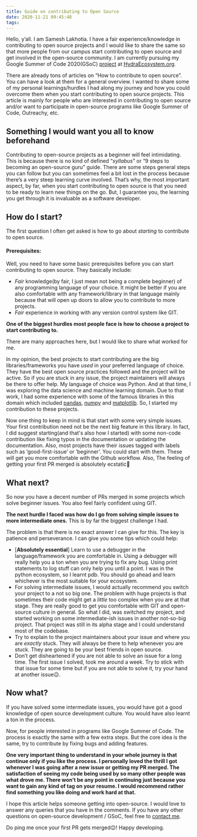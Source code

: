 ```yaml
---
title: Guide on contributing to Open Source
date: 2020-11-21 09:45:48
tags:
---
```

Hello, y’all. I am Samesh Lakhotia. I have a fair experience/knowledge in contributing to open source projects and I would like to share the same so that more people from our campus start contributing to open source and get involved in the open-source community. I am currently pursuing my Google Summer of Code 2020(GSoC) [project](https://summerofcode.withgoogle.com/projects/#6296902657638400) at [HydraEcosystem.org](https://www.hydraecosystem.org).

There are already tons of articles on “How to contribute to open source”. You can have a look at them for a general overview. I wanted to share some of my personal learnings/hurdles I had along my journey and how you could overcome them when you start contributing to open source projects. This article is mainly for people who are interested in contributing to open source and/or want to participate in open-source programs like Google Summer of Code, Outreachy, etc.

## Something I would want you all to know beforehand
Contributing to open-source projects as a beginner will feel intimidating. This is because there is no kind of defined “*syllabus*” or “9 steps to becoming an open-source guru” guide. There are some steps general steps you can follow but you can sometimes feel a bit lost in the process because there’s a very steep learning curve involved. That’s why, the most important aspect, by far, when you start contributing to open source is that you need to be ready to learn new things on the go. But, I guarantee you, the learning you get through it is invaluable as a software developer.


## How do I start?

The first question I often get asked is how to go about *starting* to contribute to open source.

#### Prerequisites:
Well, you need to have some basic prerequisites before you can start contributing to open source. They basically include:

- *Fair* knowledge(by fair, I just mean not being a complete beginner) of any programming language of your choice. It might be better if you are also comfortable with any framework/library in that language mainly because that will open up doors to allow you to contribute to more projects.
-  *Fair* experience in working with any version control system like GIT.

**One of the biggest hurdles most people face is how to choose a project to start contributing to.**

There are many approaches here, but I would like to share what worked for me.

In my opinion, the best projects to start contributing are the big libraries/frameworks you have _used_ in your preferred language of choice. They have the best open source practices followed and the project will be active. So if you are stuck in any issue, the project maintainers will always be there to offer help.
My language of choice was Python. And at that time, I was exploring the data science and machine learning domain. Due to that work, I had some experience with some of the famous libraries in this domain which included [pandas](https://github.com/pandas-dev/pandas), [numpy](https://github.com/numpy/numpy) and [matplotlib](https://github.com/matplotlib/matplotlib).
So, I started my contribution to these projects.

Now one thing to keep in mind is that start with some very simple issues. Your first contribution need not be the next big feature in this library. In fact, I did suggest starting(and that's also how I started) with some non-code contribution like fixing typos in the documentation or updating the documentation. Also, most projects have their issues tagged with labels such as ‘good-first-issue’ or ‘beginner’. You could start with them. These will get you more comfortable with the Github workflow. Also, The feeling of getting your first PR merged is absolutely ecstatic💙

## What next?

So now you have a decent number of PRs merged in some projects which solve beginner issues. You also feel fairly confident using GIT.

**The next hurdle I faced was how do I go from solving simple issues to more intermediate ones.** This is by far the biggest challenge I had.

The problem is that there is no exact answer I can give for this. The key is patience and perseverance. I can give you some tips which could help:

- [**Absolutely essential**] Learn to use a debugger in the language/framework you are comfortable in. Using a debugger will really help you a ton when you are trying to fix any bug. Using print statements to log stuff can only help you until a point. I was in the python ecosystem, so I learnt pdb. You should go ahead and learn whichever is the most suitable for your ecosystem.
- For solving intermediate issues, I would actually recommend you switch your project to a not so big one. The problem with huge projects is that sometimes their code might get a _little_ too complex when you are at that stage. They are really good to get you comfortable with GIT and open-source culture in general. So what I did, was switched my project, and started working on some intermediate-ish issues in another not-so-big project. That project was still in its alpha stage and I could understand most of the codebase.
- Try to explain to the project maintainers about your issue and where you are *exactly* stuck. They will always be there to help whenever you are stuck. They are going to be your best friends in open source.
- Don’t get disheartened if you are not able to solve an issue for a long time. The first issue I solved, took me around a week. Try to stick with that issue for some time but if you are not able to solve it, try your hand at another issue😉.

## Now what?

If you have solved some intermediate issues, you would have got a good knowledge of open source development culture. You would have also learnt a ton in the process.

Now, for people interested in programs like Google Summer of Code. The process is exactly the same with a few extra steps. But the core idea is the same, try to contribute by fixing bugs and adding features.

**One very important thing to understand in your whole journey is that continue only if you like the process. I personally loved the thrill I got whenever I was going after a new issue or getting my PR merged. The satisfaction of seeing my code being used by so many other people was what drove me.
There won’t be any point in continuing just because you want to gain any kind of tag on your resume. I would recommend rather find something you like doing and work hard at that.**

I hope this article helps someone getting into open-source. I would love to answer any queries that you have in the comments.
If you have any other questions on open-source development / GSoC, feel free to [contact me](https://www.sameshlakhotia.tech/about-me/).

Do ping me once your first PR gets merged😉! Happy developing.